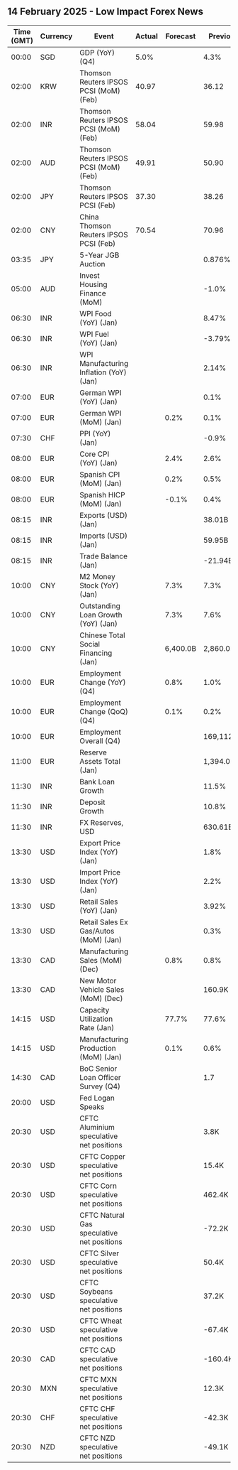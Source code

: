 ## 14 February 2025 - Low Impact Forex News

| Time (GMT) | Currency | Event | Actual | Forecast | Previous |
|------|----------|-------|--------|----------|----------|
| 00:00 | SGD | GDP (YoY) (Q4) | 5.0% |  | 4.3% |
| 02:00 | KRW | Thomson Reuters IPSOS PCSI (MoM) (Feb) | 40.97 |  | 36.12 |
| 02:00 | INR | Thomson Reuters IPSOS PCSI (MoM) (Feb) | 58.04 |  | 59.98 |
| 02:00 | AUD | Thomson Reuters IPSOS PCSI (MoM) (Feb) | 49.91 |  | 50.90 |
| 02:00 | JPY | Thomson Reuters IPSOS PCSI (Feb) | 37.30 |  | 38.26 |
| 02:00 | CNY | China Thomson Reuters IPSOS PCSI (Feb) | 70.54 |  | 70.96 |
| 03:35 | JPY | 5-Year JGB Auction |  |  | 0.876% |
| 05:00 | AUD | Invest Housing Finance (MoM) |  |  | -1.0% |
| 06:30 | INR | WPI Food (YoY) (Jan) |  |  | 8.47% |
| 06:30 | INR | WPI Fuel (YoY) (Jan) |  |  | -3.79% |
| 06:30 | INR | WPI Manufacturing Inflation (YoY) (Jan) |  |  | 2.14% |
| 07:00 | EUR | German WPI (YoY) (Jan) |  |  | 0.1% |
| 07:00 | EUR | German WPI (MoM) (Jan) |  | 0.2% | 0.1% |
| 07:30 | CHF | PPI (YoY) (Jan) |  |  | -0.9% |
| 08:00 | EUR | Core CPI (YoY) (Jan) |  | 2.4% | 2.6% |
| 08:00 | EUR | Spanish CPI (MoM) (Jan) |  | 0.2% | 0.5% |
| 08:00 | EUR | Spanish HICP (MoM) (Jan) |  | -0.1% | 0.4% |
| 08:15 | INR | Exports (USD) (Jan) |  |  | 38.01B |
| 08:15 | INR | Imports (USD) (Jan) |  |  | 59.95B |
| 08:15 | INR | Trade Balance (Jan) |  |  | -21.94B |
| 10:00 | CNY | M2 Money Stock (YoY) (Jan) |  | 7.3% | 7.3% |
| 10:00 | CNY | Outstanding Loan Growth (YoY) (Jan) |  | 7.3% | 7.6% |
| 10:00 | CNY | Chinese Total Social Financing (Jan) |  | 6,400.0B | 2,860.0B |
| 10:00 | EUR | Employment Change (YoY) (Q4) |  | 0.8% | 1.0% |
| 10:00 | EUR | Employment Change (QoQ) (Q4) |  | 0.1% | 0.2% |
| 10:00 | EUR | Employment Overall (Q4) |  |  | 169,112.9K |
| 11:00 | EUR | Reserve Assets Total (Jan) |  |  | 1,394.03B |
| 11:30 | INR | Bank Loan Growth |  |  | 11.5% |
| 11:30 | INR | Deposit Growth |  |  | 10.8% |
| 11:30 | INR | FX Reserves, USD |  |  | 630.61B |
| 13:30 | USD | Export Price Index (YoY) (Jan) |  |  | 1.8% |
| 13:30 | USD | Import Price Index (YoY) (Jan) |  |  | 2.2% |
| 13:30 | USD | Retail Sales (YoY) (Jan) |  |  | 3.92% |
| 13:30 | USD | Retail Sales Ex Gas/Autos (MoM) (Jan) |  |  | 0.3% |
| 13:30 | CAD | Manufacturing Sales (MoM) (Dec) |  | 0.8% | 0.8% |
| 13:30 | CAD | New Motor Vehicle Sales (MoM) (Dec) |  |  | 160.9K |
| 14:15 | USD | Capacity Utilization Rate (Jan) |  | 77.7% | 77.6% |
| 14:15 | USD | Manufacturing Production (MoM) (Jan) |  | 0.1% | 0.6% |
| 14:30 | CAD | BoC Senior Loan Officer Survey (Q4) |  |  | 1.7 |
| 20:00 | USD | Fed Logan Speaks |  |  |  |
| 20:30 | USD | CFTC Aluminium speculative net positions |  |  | 3.8K |
| 20:30 | USD | CFTC Copper speculative net positions |  |  | 15.4K |
| 20:30 | USD | CFTC Corn speculative net positions |  |  | 462.4K |
| 20:30 | USD | CFTC Natural Gas speculative net positions |  |  | -72.2K |
| 20:30 | USD | CFTC Silver speculative net positions |  |  | 50.4K |
| 20:30 | USD | CFTC Soybeans speculative net positions |  |  | 37.2K |
| 20:30 | USD | CFTC Wheat speculative net positions |  |  | -67.4K |
| 20:30 | CAD | CFTC CAD speculative net positions |  |  | -160.4K |
| 20:30 | MXN | CFTC MXN speculative net positions |  |  | 12.3K |
| 20:30 | CHF | CFTC CHF speculative net positions |  |  | -42.3K |
| 20:30 | NZD | CFTC NZD speculative net positions |  |  | -49.1K |
